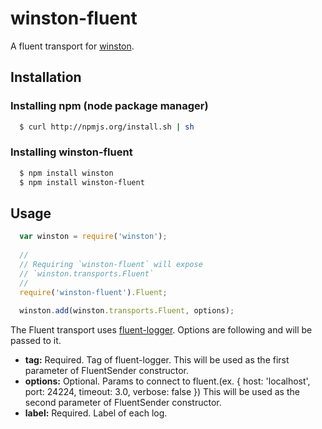 # winston-fluent

A fluent transport for [winston][0].

## Installation

### Installing npm (node package manager)

``` bash
  $ curl http://npmjs.org/install.sh | sh
```

### Installing winston-fluent

``` bash
  $ npm install winston 
  $ npm install winston-fluent
```

## Usage
``` js
  var winston = require('winston');
  
  //
  // Requiring `winston-fluent` will expose 
  // `winston.transports.Fluent`
  //
  require('winston-fluent').Fluent;
  
  winston.add(winston.transports.Fluent, options);
```

The Fluent transport uses [fluent-logger](https://github.com/yssk22/fluent-logger-node). Options are following and will be passed to it.

* __tag:__ Required. Tag of fluent-logger. This will be used as the first parameter of FluentSender constructor.
* __options:__ Optional. Params to connect to fluent.(ex. { host: 'localhost', port: 24224, timeout: 3.0, verbose: false }) This will be used as the second parameter of FluentSender constructor.
* __label:__ Required. Label of each log. 

[0]: https://github.com/indexzero/winston
